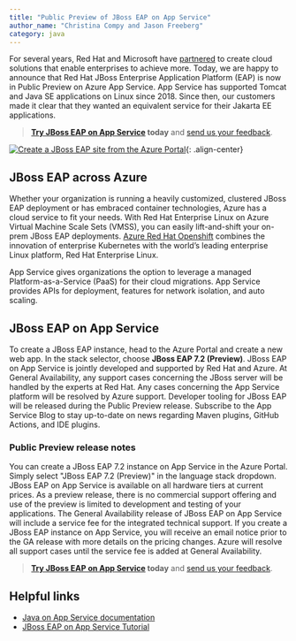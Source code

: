 ```yaml
---
title: "Public Preview of JBoss EAP on App Service"
author_name: "Christina Compy and Jason Freeberg"
category: java
---
```


For several years, Red Hat and Microsoft have [partnered](https://www.redhat.com/en/red-hat-microsoft-partnership) to create cloud solutions that enable enterprises to achieve more. Today, we are happy to announce that Red Hat JBoss Enterprise Application Platform (EAP) is now in Public Preview on Azure App Service. App Service has supported Tomcat and Java SE applications on Linux since 2018. Since then, our customers made it clear that they wanted an equivalent service for their Jakarta EE applications.

> **[Try JBoss EAP on App Service](https://github.com/Azure-Samples/jboss-on-app-service) today** and [send us your feedback](mailto:java-on-app-service@microsoft.com).

[![Create a JBoss EAP site from the Azure Portal]({{site.baseurl}}/media/2020/09/jboss-create.png)](https://portal.azure.com/#create/Microsoft.WebSite){: .align-center}

## JBoss EAP across Azure

Whether your organization is running a heavily customized, clustered JBoss EAP deployment or has embraced container technologies, Azure has a cloud service to fit your needs. With Red Hat Enterprise Linux on Azure Virtual Machine Scale Sets (VMSS), you can easily lift-and-shift your on-prem JBoss EAP deployments. [Azure Red Hat Openshift](https://www.redhat.com/en/about/press-releases/red-hat-and-microsoft-fuel-hybrid-cloud-development-azure-red-hat-openshift) combines the innovation of enterprise Kubernetes with the world’s leading enterprise Linux platform, Red Hat Enterprise Linux.

App Service gives organizations the option to leverage a managed Platform-as-a-Service (PaaS) for their cloud migrations. App Service provides APIs for deployment, features for network isolation, and auto scaling.

## JBoss EAP on App Service

To create a JBoss EAP instance, head to the Azure Portal and create a new web app. In the stack selector, choose **JBoss EAP 7.2 (Preview)**. JBoss EAP on App Service is jointly developed and supported by Red Hat and Azure. At General Availability, any support cases concerning the JBoss server will be handled by the experts at Red Hat. Any cases concerning the App Service platform will be resolved by Azure support. Developer tooling for JBoss EAP will be released during the Public Preview release. Subscribe to the App Service Blog to stay up-to-date on news regarding Maven plugins, GitHub Actions, and IDE plugins. 

### Public Preview release notes

You can create a JBoss EAP 7.2 instance on App Service in the Azure Portal. Simply select "JBoss EAP 7.2 (Preview)" in the language stack dropdown. JBoss  EAP on App Service is available on all hardware tiers at current prices. As a preview release, there is no commercial support offering and use of the preview is limited to development and testing of your applications. The General Availability release of JBoss EAP on App Service will include a service fee for the integrated technical support. If you create a JBoss EAP instance on App Service, you will receive an email notice prior to the GA release with more details on the pricing changes. Azure will resolve all support cases until the service fee is added at General Availability.

> **[Try JBoss EAP on App Service](https://github.com/Azure-Samples/jboss-on-app-service) today** and [send us your feedback](mailto:java-on-app-service@microsoft.com).

## Helpful links

- [Java on App Service documentation](https://docs.microsoft.com/en-us/azure/app-service/configure-language-java?pivots=platform-linux)
- [JBoss EAP on App Service Tutorial](https://github.com/Azure-Samples/jboss-on-app-service) 
